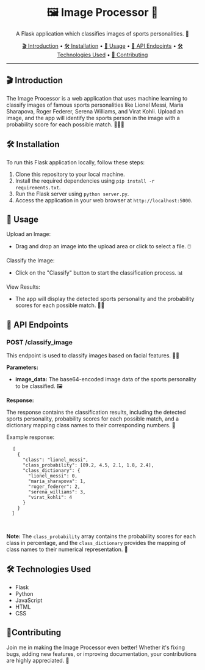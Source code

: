<!DOCTYPE html>
<html lang="en">
<head>
  <meta charset="UTF-8">
  <meta name="viewport" content="width=device-width, initial-scale=1.0">
  <!-- <title>🏠 Banglore Home Price Prediction 📈</title> -->
</head>
<body>
  <h1 align="center">🖼️ Image Processor 🤖</h1>

  <p align="center">A Flask application which classifies images of sports personalities. 📸</p>

  <p align="center">
    <a href="#introduction">🎬 Introduction</a> •
    <a href="#installation">🛠️ Installation</a> •
    <a href="#usage">📸 Usage</a> •
    <a href="#api-endpoints">📡 API Endpoints</a> •
    <a href="#technologies-used">🛠️ Technologies Used</a> •
    <a href="#contributing">🤝 Contributing</a> 
  </p>

  ---

  <h2>🎬 Introduction</h2>

  <p>The Image Processor is a web application that uses machine learning to classify images of famous sports personalities like Lionel Messi, Maria Sharapova, Roger Federer, Serena Williams, and Virat Kohli. Upload an image, and the app will identify the sports person in the image with a probability score for each possible match. 🏃‍♂️🎾</p>

  <h2>🛠️ Installation</h2>

  <p>To run this Flask application locally, follow these steps:</p>

  <ol>
    <li>Clone this repository to your local machine.</li>
    <li>Install the required dependencies using <code>pip install -r requirements.txt</code>.</li>
    <li>Run the Flask server using <code>python server.py</code>.</li>
    <li>Access the application in your web browser at <code>http://localhost:5000</code>.</li>
  </ol>

  <h2>📸 Usage</h2>

  <p>Upload an Image:</p>
  <ul>
    <li>Drag and drop an image into the upload area or click to select a file. 🖱️</li>
  </ul>
  <p>Classify the Image:</p>
  <ul>
    <li>Click on the "Classify" button to start the classification process. 📊</li>
  </ul>
  <p>View Results:</p>
  <ul>
    <li>The app will display the detected sports personality and the probability scores for each possible match. 📸💬</li>
  </ul>

  <h2>📡 API Endpoints</h2>

  <h3>POST /classify_image</h3>

  <p>This endpoint is used to classify images based on facial features. 🧑‍🎨</p>

  <p><strong>Parameters:</strong></p>
  <ul>
    <li><strong>image_data:</strong> The base64-encoded image data of the sports personality to be classified. 🖼️</li>
  </ul>

  <p><strong>Response:</strong></p>
  <p>The response contains the classification results, including the detected sports personality, probability scores for each possible match, and a dictionary mapping class names to their corresponding numbers. 📝</p>

  <p>Example response:</p>
  <pre>
  <code>[
    {
      "class": "lionel_messi",
      "class_probability": [89.2, 4.5, 2.1, 1.8, 2.4],
      "class_dictionary": {
        "lionel_messi": 0,
        "maria_sharapova": 1,
        "roger_federer": 2,
        "serena_williams": 3,
        "virat_kohli": 4
      }
    }
  ]
  </code>
  </pre>

  <p><strong>Note:</strong> The <code>class_probability</code> array contains the probability scores for each class in percentage, and the <code>class_dictionary</code> provides the mapping of class names to their numerical representation. 🧾</p>

  <h2>🛠️ Technologies Used</h2>

  <ul>
    <li>Flask</li>
    <li>Python</li>
    <li>JavaScript</li>
    <li>HTML</li>
    <li>CSS</li>
  </ul>

  <h2>🤝Contributing</h2>

  <p>Join me in making the Image Processor even better! Whether it's fixing bugs, adding new features, or improving documentation, your contributions are highly appreciated. 🌟</p>

</body>
</html>
